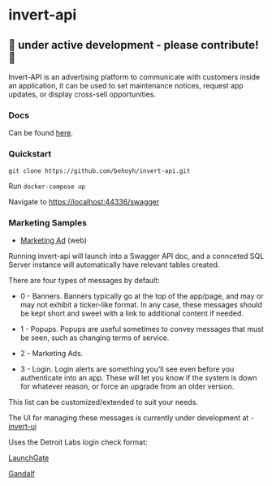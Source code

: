 # invert-api
## 🚧 under active development - please contribute! 🚧
Invert-API is an advertising platform to communicate with customers inside an application, it can be used to set maintenance notices, request app updates, or display cross-sell opportunities.
### Docs
Can be found [here](https://docs.invert.dev/).

### Quickstart
`git clone https://github.com/behoyh/invert-api.git`

Run `docker-compose up`

Navigate to [https://localhost:44336/swagger](https://localhost:44336/swagger)

### Marketing Samples
* [Marketing Ad](https://gist.github.com/behoyh/8dd42e853ca2a5cf369dc9e0da7ad1d9) (web)

Running invert-api will launch into a Swagger API doc, and a connceted SQL Server instance will automatically have relevant tables created. 

There are four types of messages by default:

- 0 - Banners. Banners typically go at the top of the app/page, and may or may not exhibit a ticker-like format. In any case, these messages should be kept short and sweet with a link to additional content if needed.

- 1 - Popups. Popups are useful sometimes to convey messages that must be seen, such as changing terms of service.

- 2 - Marketing Ads.

- 3 - Login. Login alerts are something you’ll see even before you authenticate into an app. These will let you know if the system is down for whatever reason, or force an upgrade from an older version.

This list can be customized/extended to suit your needs.


The UI for managing these messages is currently under development at - [invert-ui](https://github.com/behoyh/invert-ui)


Uses the Detroit Labs login check format:

[LaunchGate](https://github.com/dtrenz/LaunchGate)

[Gandalf](https://github.com/btkelly/gandalf)
